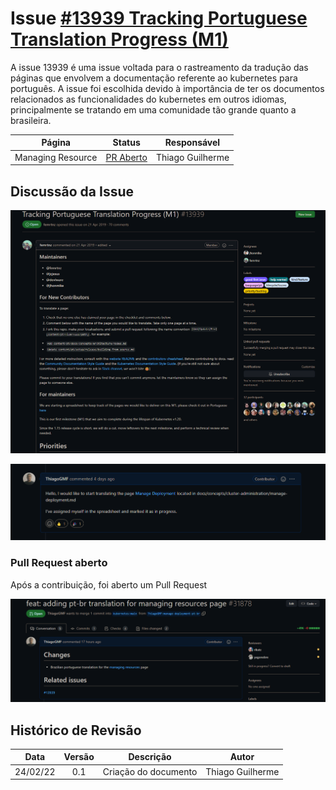 # Issue [#13939 Tracking Portuguese Translation Progress (M1)](https://github.com/kubernetes/website/issues/13939)

A issue 13939 é uma issue voltada para o rastreamento da tradução das páginas que envolvem a documentação referente ao kubernetes para português. A issue foi escolhida devido à importância de ter os documentos relacionados as funcionalidades do kubernetes em outros idiomas, principalmente se tratando em uma comunidade tão grande quanto a brasileira.

|      Página       |                            Status                             |   Responsável    |
| :---------------: | :-----------------------------------------------------------: | :--------------: |
| Managing Resource | [PR Aberto](https://github.com/kubernetes/website/pull/31878) | Thiago Guilherme |

## Discussão da Issue

![Issue Opened](../../../assets/sprint1/issue13939/issue_description.png)

![Issue Assign](../../../assets/sprint2/issue13939/issue_assign.png)

### Pull Request aberto

Após a contribuição, foi aberto um Pull Request

![PR Opened](../../../assets/sprint2/issue13939/pr_opened.png)

## Histórico de Revisão

|   Data   | Versão |      Descrição       |      Autor       |
| :------: | :----: | :------------------: | :--------------: |
| 24/02/22 |  0.1   | Criação do documento | Thiago Guilherme |
